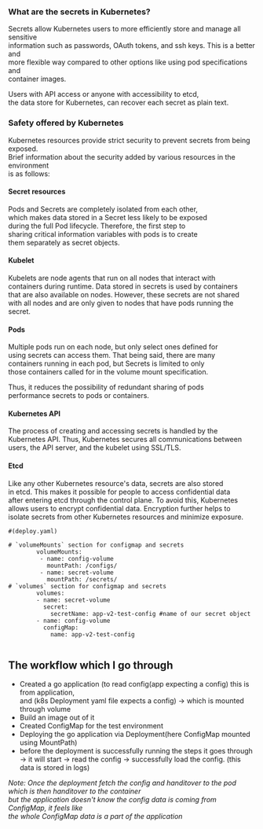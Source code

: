 ### What are the secrets in Kubernetes?

Secrets allow Kubernetes users to more efficiently store and manage all sensitive <br>
information such as passwords, OAuth tokens, and ssh keys. This is a better and <br>
more flexible way compared to other options like using pod specifications and <br>
container images.

Users with API access or anyone with accessibility to etcd, <br>
the data store for Kubernetes, can recover each secret as plain text.


### Safety offered by Kubernetes

Kubernetes resources provide strict security to prevent secrets from being exposed. <br>
Brief information about the security added by various resources in the environment <br>
is as follows:

#### Secret resources
 
Pods and Secrets are completely isolated from each other, <br>
which makes data stored in a Secret less likely to be exposed <br>
during the full Pod lifecycle. Therefore, the first step to <br>
sharing critical information variables with pods is to create <br>
them separately as secret objects.

#### Kubelet

Kubelets are node agents that run on all nodes that interact with <br>
containers during runtime. Data stored in secrets is used by containers <br>
that are also available on nodes. However, these secrets are not shared <br>
with all nodes and are only given to nodes that have pods running the secret.

#### Pods

Multiple pods run on each node, but only select ones defined for <br>
using secrets can access them. That being said, there are many <br>
containers running in each pod, but Secrets is limited to only <br>
those containers called for in the volume mount specification. 

Thus, it reduces the possibility of redundant sharing of pods <br>
performance secrets to pods or containers.

#### Kubernetes API

The process of creating and accessing secrets is handled by the <br>
Kubernetes API. Thus, Kubernetes secures all communications between <br>
users, the API server, and the kubelet using SSL/TLS.

#### Etcd
 
Like any other Kubernetes resource's data, secrets are also stored <br>
in etcd. This makes it possible for people to access confidential data <br>
after entering etcd through the control plane. To avoid this, Kubernetes <br>
allows users to encrypt confidential data. Encryption further helps to <br>
isolate secrets from other Kubernetes resources and minimize exposure.




```
#(deploy.yaml)

# `volumeMounts` section for configmap and secrets
        volumeMounts:
         - name: config-volume
           mountPath: /configs/
         - name: secret-volume
           mountPath: /secrets/
# `volumes` section for configmap and secrets
        volumes:
        - name: secret-volume
          secret:
            secretName: app-v2-test-config #name of our secret object
        - name: config-volume
          configMap:
            name: app-v2-test-config  
    
```

## The workflow which I go through

- Created a go application (to read config(app expecting a config) this is from application,<br> 
  and (k8s Deployment yaml file expects a config) -> which is mounted through volume
- Build an image out of it
- Created ConfigMap for the test environment
- Deploying the go application via Deployment(here ConfigMap mounted using MountPath)
- before the deployment is successfully running the steps it goes through <br>
   -> it will start -> read the config -> successfully load the config. (this data is stored in logs)

*Note: Once the deployment fetch the config and handitover to the pod which is then handitover to the container <br>
but the application doesn't know the config data is coming from ConfigMap, it feels like* <br>
*the whole ConfigMap data is a part of the application*



